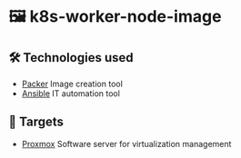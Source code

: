 # 🖼️ k8s-worker-node-image

## 🛠️ Technologies used
- [Packer](https://www.packer.io/) Image creation tool
- [Ansible](https://www.ansible.com/) IT automation tool

## 🎯 Targets
- [Proxmox](https://www.proxmox.com/en/proxmox-ve) Software server for virtualization management